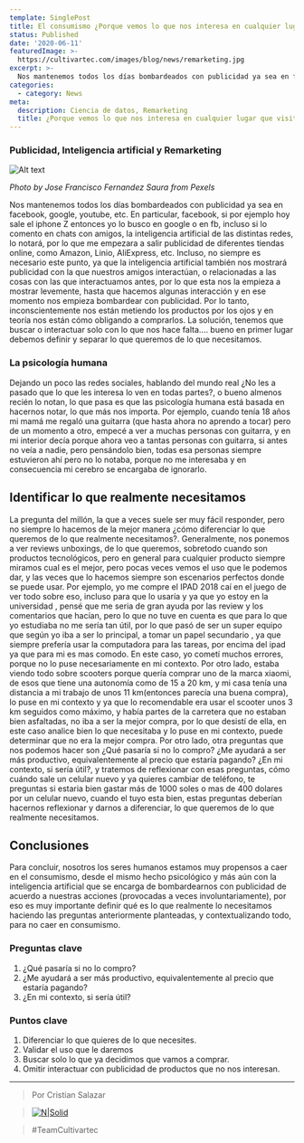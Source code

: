 ```yaml
---
template: SinglePost
title: El consumismo ¿Porque vemos lo que nos interesa en cualquier lugar que visitemos?
status: Published
date: '2020-06-11'
featuredImage: >-
  https://cultivartec.com/images/blog/news/remarketing.jpg
excerpt: >-
  Nos mantenemos todos los días bombardeados con publicidad ya sea en facebook, google, youtube, etc. En particular, facebook, si por ejemplo hoy sale el iphone Z entonces yo lo busco en google o en fb, incluso si lo comento en chats con amigos, la inteligencia artificial de las distintas redes, lo notará, por lo que me empezara a salir publicidad de diferentes tiendas online, como Amazon, Linio, AliExpress, etc.
categories:
  - category: News
meta:
  description: Ciencia de datos, Remarketing
  title: ¿Porque vemos lo que nos interesa en cualquier lugar que visitemos?
---
```


### Publicidad, Inteligencia artificial y Remarketing

![Alt text](https://cultivartec.com/images/blog/news/remarketing.jpg 'Publicidad, Remarketing')

*Photo by Jose Francisco Fernandez Saura from Pexels*

Nos mantenemos todos los días bombardeados con publicidad ya sea en facebook, google, youtube, etc. En particular, facebook, si por ejemplo hoy sale el iphone Z entonces yo lo busco en google o en fb, incluso si lo comento en chats con amigos, la inteligencia artificial de las distintas redes, lo notará, por lo que me empezara a salir publicidad de diferentes tiendas online, como Amazon, Linio, AliExpress, etc. Incluso, no siempre es necesario este punto, ya que la inteligencia artificial también nos mostrará publicidad con la que nuestros amigos interactúan, o relacionadas a las cosas con las que interactuamos antes, por lo que esta nos la empieza a mostrar levemente, hasta que hacemos algunas interacción y en ese momento nos empieza bombardear con publicidad. Por lo tanto, inconscientemente nos están metiendo los productos por los ojos y en teoría nos están cómo obligando a comprarlos.
La solución, tenemos que buscar o interactuar solo con lo que nos hace falta…. bueno en primer lugar debemos definir y separar lo que queremos de lo que necesitamos.

### La psicología humana

Dejando un poco las redes sociales, hablando del mundo real ¿No les a pasado que lo que les interesa lo ven en todas partes?, o bueno almenos recién lo notan, lo que pasa es que las psicología humana está basada en hacernos notar, lo que más nos importa. Por ejemplo, cuando tenía 18 años mi mamá me regaló una guitarra (que hasta ahora no aprendo a tocar) pero de un momento a otro, empecé a ver a muchas personas con guitarra, y en mi interior decía porque ahora veo a tantas personas con guitarra, si antes no veía a nadie, pero pensándolo bien, todas esa personas siempre estuvieron ahí pero no lo notaba, porque no me interesaba y en consecuencia mi cerebro se encargaba de ignorarlo.

## Identificar lo que realmente necesitamos

La pregunta del millón, la que a veces suele ser muy fácil responder, pero no siempre lo hacemos de la mejor manera ¿cómo diferenciar lo que queremos de lo que realmente necesitamos?. Generalmente, nos ponemos a ver reviews unboxings, de lo que queremos, sobretodo cuando son productos tecnológicos, pero en general para cualquier producto siempre miramos cual es el mejor, pero pocas veces vemos el uso que le podemos dar, y las veces que lo hacemos siempre son escenarios perfectos donde se puede usar. Por ejemplo, yo me compre el IPAD 2018 caí en el juego de ver todo sobre eso, incluso para que lo usaría y ya que yo estoy en la universidad , pensé que me seria de gran ayuda por las review y los comentarios que hacían, pero lo que no tuve en cuenta es que para lo que yo estudiaba no me sería tan útil, por lo que pasó de ser un super equipo que según yo iba a ser lo principal, a tomar un papel secundario , ya que siempre prefería usar la computadora para las tareas, por encima del ipad ya que para mi es mas comodo. En este caso, yo cometí muchos errores, porque no lo puse necesariamente en mi contexto. Por otro lado, estaba viendo todo sobre scooters porque quería comprar uno de la marca xiaomi, de esos que tiene una autonomía como de 15 a 20 km, y mi casa tenía una distancia a mi trabajo de unos 11 km(entonces parecía una buena compra), lo puse en mi contexto y ya que lo recomendable era usar el scooter unos 3 km seguidos como máximo, y había partes de la carretera que no estaban bien asfaltadas, no iba a ser la mejor compra, por lo que desistí de ella, en este caso analice bien lo que necesitaba y lo puse en mi contexto, puede determinar que no era la mejor compra. Por otro lado, otra preguntas que nos podemos hacer son ¿Qué pasaría si no lo compro? ¿Me ayudará a ser más productivo, equivalentemente al precio que estaría pagando? ¿En mi contexto, si sería útil?, y tratemos de reflexionar con esas preguntas, cómo cuándo sale un celular nuevo y ya quieres cambiar de teléfono, te preguntas si estaria bien gastar más de 1000 soles o mas de 400 dolares por un celular nuevo, cuando el tuyo esta bien, estas preguntas deberían hacernos reflexionar y darnos a diferenciar, lo que queremos de lo que realmente necesitamos.

## Conclusiones

Para concluir, nosotros los seres humanos estamos muy propensos a caer en el consumismo, desde el mismo hecho psicológico y más aún con la inteligencia artificial que se encarga de bombardearnos con publicidad de acuerdo a nuestras acciones (provocadas a veces involuntariamente), por eso es muy importante definir qué es lo que realmente lo necesitamos haciendo las preguntas anteriormente planteadas, y contextualizando todo, para no caer en consumismo.

### Preguntas clave

1. ¿Qué pasaría si no lo compro?
2. ¿Me ayudará a ser más productivo, equivalentemente al precio que estaría pagando?
3. ¿En mi contexto, si sería útil?

### Puntos clave

1. Diferenciar lo que quieres de lo que necesites.
2. Validar el uso que le daremos
3. Buscar solo lo que ya decidimos que vamos a comprar.
4. Omitir interactuar con publicidad de productos que no nos interesan.

---

> Por Cristian Salazar

> [![N|Solid](https://i.imgur.com/iYkheW1.png=20x20)](https://twitter.com/csalazaraz)

> #TeamCultivartec
